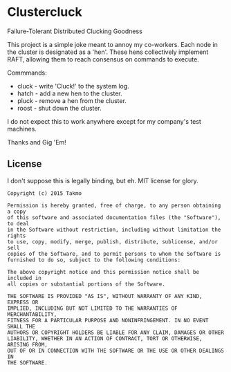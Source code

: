 # Clustercluck #

Failure-Tolerant Distributed Clucking Goodness

This project is a simple joke meant to annoy my co-workers. Each node in
the cluster is designated as a 'hen'. These hens collectively implement
RAFT, allowing them to reach consensus on commands to execute.

Commmands:

* cluck - write 'Cluck!' to the system log.
* hatch - add a new hen to the cluster.
* pluck - remove a hen from the cluster.
* roost - shut down the cluster.

I do not expect this to work anywhere except for my company's test machines.

Thanks and Gig 'Em!

## License ##

I don't suppose this is legally binding, but eh. MIT license for glory.

```
Copyright (c) 2015 Takmo

Permission is hereby granted, free of charge, to any person obtaining a copy
of this software and associated documentation files (the "Software"), to deal
in the Software without restriction, including without limitation the rights
to use, copy, modify, merge, publish, distribute, sublicense, and/or sell
copies of the Software, and to permit persons to whom the Software is
furnished to do so, subject to the following conditions:

The above copyright notice and this permission notice shall be included in
all copies or substantial portions of the Software.

THE SOFTWARE IS PROVIDED "AS IS", WITHOUT WARRANTY OF ANY KIND, EXPRESS OR
IMPLIED, INCLUDING BUT NOT LIMITED TO THE WARRANTIES OF MERCHANTABILITY,
FITNESS FOR A PARTICULAR PURPOSE AND NONINFRINGEMENT. IN NO EVENT SHALL THE
AUTHORS OR COPYRIGHT HOLDERS BE LIABLE FOR ANY CLAIM, DAMAGES OR OTHER
LIABILITY, WHETHER IN AN ACTION OF CONTRACT, TORT OR OTHERWISE, ARISING FROM,
OUT OF OR IN CONNECTION WITH THE SOFTWARE OR THE USE OR OTHER DEALINGS IN
THE SOFTWARE.
```
